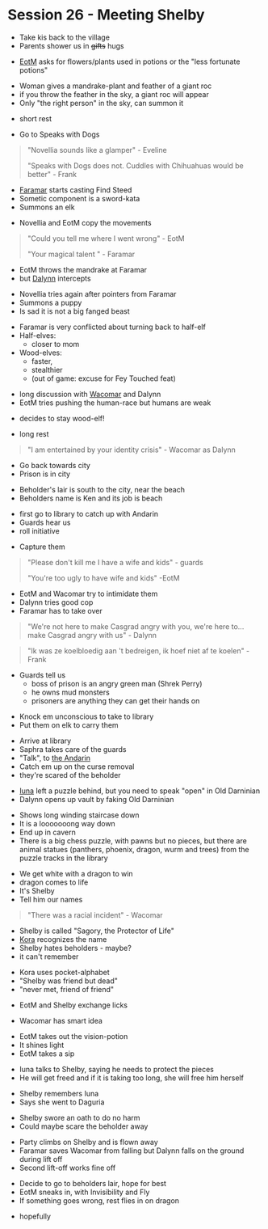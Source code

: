 # Session 26 - Meeting Shelby

- Take kis back to the village
- Parents shower us in ~~gifts~~ hugs

+ [EotM](https://bookstack.hemels.me/books/Darninia/page/eye-of-the-mountain) asks for flowers/plants used in potions or the "less fortunate potions"

- Woman gives a mandrake-plant and feather of a giant roc
- if you throw the feather in the sky, a giant roc will appear
- Only "the right person" in the sky, can summon it

+ short rest

- Go to Speaks with Dogs

> "Novellia sounds like a glamper" - Eveline
>
> "Speaks with Dogs does not. Cuddles with Chihuahuas would be better" - Frank

- [Faramar](https://bookstack.hemels.me/books/Darninia/page/faramar-illitris) starts casting Find Steed
- Sometic component is a sword-kata
- Summons an elk

+ Novellia and EotM copy the movements

> "Could you tell me where I went wrong" - EotM
>
> "Your magical talent " - Faramar

- EotM throws the mandrake at Faramar
- but [Dalynn](https://bookstack.hemels.me/books/Darninia/page/dalynn-lathrana) intercepts

+ Novellia tries again after pointers from Faramar
+ Summons a puppy
+ Is sad it is not a big fanged beast

- Faramar is very conflicted about turning back to half-elf
- Half-elves:
    - closer to mom
- Wood-elves:
    - faster,
    - stealthier
    - (out of game: excuse for Fey Touched feat)

+ long discussion with [Wacomar](https://bookstack.hemels.me/books/Darninia/page/wacomar-illitris) and Dalynn
+ EotM tries pushing the human-race but humans are weak

- decides to stay wood-elf!

+ long rest

> "I am entertained by your identity crisis" - Wacomar as Dalynn

- Go back towards city
- Prison is in city

+ Beholder's lair is south to the city, near the beach
+ Beholders name is Ken and its job is beach

- first go to library to catch up with Andarin
- Guards hear us
- roll initiative

+ Capture them

> "Please don't kill me I have a wife and kids" - guards
>
> "You're too ugly to have wife and kids" -EotM

- EotM and Wacomar try to intimidate them
- Dalynn tries good cop
- Faramar has to take over

> "We're not here to make Casgrad angry with you, we're here to... make Casgrad angry with us" - Dalynn

> "Ik was ze koelbloedig aan 't bedreigen, ik hoef niet af te koelen" - Frank

- Guards tell us
    - boss of prison is an angry green man (Shrek Perry)
    - he owns mud monsters
    - prisoners are anything they can get their hands on

+ Knock em unconscious to take to library
+ Put them on elk to carry them

- Arrive at library
- Saphra takes care of the guards
- "Talk", to [the Andarin](https://bookstack.hemels.me/books/Darninia/page/the-andarin)
- Catch em up on the curse removal
- they're scared of the beholder

+ [Iuna](https://bookstack.hemels.me/books/Darninia/page/iuna) left a puzzle behind, but you need to speak "open" in Old Darninian
+ Dalynn opens up vault by faking Old Darninian

- Shows long winding staircase down
- It is a looooooong way down
- End up in cavern
- There is a big chess puzzle, with pawns but no pieces, but there are animal statues (panthers, phoenix, dragon, wurm and trees) from the puzzle tracks in the library

+ We get white with a dragon to win
+ dragon comes to life
+ It's Shelby
+ Tell him our names

> "There was a racial incident" - Wacomar

- Shelby is called "Sagory, the Protector of Life"
- [Kora](https://bookstack.hemels.me/books/Darninia/page/culorianacora) recognizes the name
- Shelby hates beholders - maybe?
- it can't remember

+ Kora uses pocket-alphabet
+ "Shelby was friend but dead"
+ "never met, friend of friend"

- EotM and Shelby exchange licks

+ Wacomar has smart idea

- EotM takes out the vision-potion
- It shines light
- EotM takes a sip

+ Iuna talks to Shelby, saying he needs to protect the pieces
+ He will get freed and if it is taking too long, she will free him herself

- Shelby remembers Iuna
- Says she went to Daguria

+ Shelby swore an oath to do no harm
+ Could maybe scare the beholder away

- Party climbs on Shelby and is flown away
- Faramar saves Wacomar from falling but Dalynn falls on the ground during lift off
- Second lift-off works fine off

+ Decide to go to beholders lair, hope for best 
+ EotM sneaks in, with Invisibility and Fly 
+ If something goes wrong, rest flies in on dragon

- hopefully
